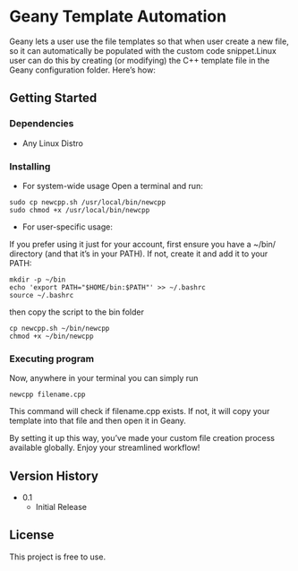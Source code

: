 # Geany Template Automation

Geany lets a user use the file templates so that when user create a new file, so it can automatically be populated with the custom code snippet.Linux user can do this by creating (or modifying) the C++ template file in the Geany configuration folder. Here’s how:

## Getting Started

### Dependencies

* Any Linux Distro

### Installing

* For system-wide usage
Open a terminal and run:

```
sudo cp newcpp.sh /usr/local/bin/newcpp
sudo chmod +x /usr/local/bin/newcpp

```
* For user-specific usage:

If you prefer using it just for your account, first ensure you have a ~/bin/ directory (and that it’s in your PATH). If not, create it and add it to your PATH:

```
mkdir -p ~/bin
echo 'export PATH="$HOME/bin:$PATH"' >> ~/.bashrc
source ~/.bashrc
```

then copy the script to the bin folder

```
cp newcpp.sh ~/bin/newcpp
chmod +x ~/bin/newcpp
```
### Executing program

Now, anywhere in your terminal you can simply run

```
newcpp filename.cpp
```

This command will check if filename.cpp exists. If not, it will copy your template into that file and then open it in Geany.

By setting it up this way, you’ve made your custom file creation process available globally. Enjoy your streamlined workflow!
## Version History

* 0.1
    * Initial Release

## License

This project is free to use. 
